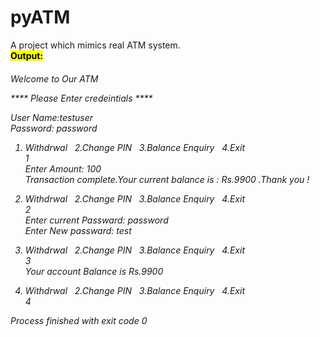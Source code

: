 # pyATM
A project which mimics real ATM system.
<br>
<b><mark>Output:</mark></b><br>
<h6>Welcome to  Our ATM<br>

**** Please Enter credeintials **** <br>

User Name:testuser<br>
Password: password<br>

1. Withdrwal &nbsp; 2.Change PIN	&nbsp; 3.Balance Enquiry &nbsp;	4.Exit<br>
1<br>
Enter Amount: 100<br>
Transaction complete.Your current balance is : Rs.9900 .Thank you !<br>

1. Withdrwal &nbsp; 2.Change PIN	&nbsp; 3.Balance Enquiry &nbsp;	4.Exit<br>2<br>
Enter current Passward: password<br>
Enter New passward: test<br>

1. Withdrwal &nbsp; 2.Change PIN	&nbsp; 3.Balance Enquiry &nbsp;	4.Exit<br>3<br>
Your account Balance is Rs.9900<br> 

1. Withdrwal &nbsp; 2.Change PIN	&nbsp; 3.Balance Enquiry &nbsp;	4.Exit<br>4<br>

Process finished with exit code 0</h6>
